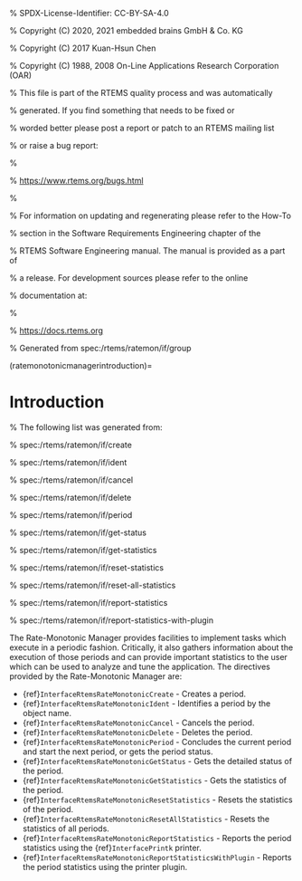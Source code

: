 % SPDX-License-Identifier: CC-BY-SA-4.0

% Copyright (C) 2020, 2021 embedded brains GmbH & Co. KG

% Copyright (C) 2017 Kuan-Hsun Chen

% Copyright (C) 1988, 2008 On-Line Applications Research Corporation (OAR)

% This file is part of the RTEMS quality process and was automatically

% generated.  If you find something that needs to be fixed or

% worded better please post a report or patch to an RTEMS mailing list

% or raise a bug report:

%

% https://www.rtems.org/bugs.html

%

% For information on updating and regenerating please refer to the How-To

% section in the Software Requirements Engineering chapter of the

% RTEMS Software Engineering manual.  The manual is provided as a part of

% a release.  For development sources please refer to the online

% documentation at:

%

% https://docs.rtems.org

% Generated from spec:/rtems/ratemon/if/group

(ratemonotonicmanagerintroduction)=

# Introduction

% The following list was generated from:

% spec:/rtems/ratemon/if/create

% spec:/rtems/ratemon/if/ident

% spec:/rtems/ratemon/if/cancel

% spec:/rtems/ratemon/if/delete

% spec:/rtems/ratemon/if/period

% spec:/rtems/ratemon/if/get-status

% spec:/rtems/ratemon/if/get-statistics

% spec:/rtems/ratemon/if/reset-statistics

% spec:/rtems/ratemon/if/reset-all-statistics

% spec:/rtems/ratemon/if/report-statistics

% spec:/rtems/ratemon/if/report-statistics-with-plugin

The Rate-Monotonic Manager provides facilities to implement tasks which execute
in a periodic fashion. Critically, it also gathers information about the
execution of those periods and can provide important statistics to the user
which can be used to analyze and tune the application. The directives provided
by the Rate-Monotonic Manager are:

- {ref}`InterfaceRtemsRateMonotonicCreate` - Creates a period.
- {ref}`InterfaceRtemsRateMonotonicIdent` - Identifies a period by the object
  name.
- {ref}`InterfaceRtemsRateMonotonicCancel` - Cancels the period.
- {ref}`InterfaceRtemsRateMonotonicDelete` - Deletes the period.
- {ref}`InterfaceRtemsRateMonotonicPeriod` - Concludes the current period and
  start the next period, or gets the period status.
- {ref}`InterfaceRtemsRateMonotonicGetStatus` - Gets the detailed status of the
  period.
- {ref}`InterfaceRtemsRateMonotonicGetStatistics` - Gets the statistics of the
  period.
- {ref}`InterfaceRtemsRateMonotonicResetStatistics` - Resets the statistics of
  the period.
- {ref}`InterfaceRtemsRateMonotonicResetAllStatistics` - Resets the statistics
  of all periods.
- {ref}`InterfaceRtemsRateMonotonicReportStatistics` - Reports the period
  statistics using the {ref}`InterfacePrintk` printer.
- {ref}`InterfaceRtemsRateMonotonicReportStatisticsWithPlugin` - Reports the
  period statistics using the printer plugin.
